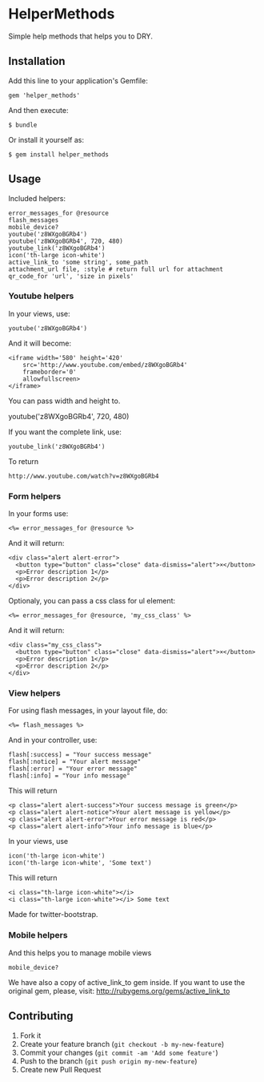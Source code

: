 # HelperMethods

Simple help methods that helps you to DRY.

## Installation

Add this line to your application's Gemfile:

    gem 'helper_methods'

And then execute:

    $ bundle

Or install it yourself as:

    $ gem install helper_methods

## Usage

Included helpers:

    error_messages_for @resource
    flash_messages
    mobile_device?
    youtube('z8WXgoBGRb4')
    youtube('z8WXgoBGRb4', 720, 480)
    youtube_link('z8WXgoBGRb4')
    icon('th-large icon-white')
    active_link_to 'some string', some_path
    attachment_url file, :style # return full url for attachment
    qr_code_for 'url', 'size in pixels'

### Youtube helpers

In your views, use:

    youtube('z8WXgoBGRb4')

And it will become:

    <iframe width='580' height='420'
        src='http://www.youtube.com/embed/z8WXgoBGRb4'
        frameborder='0'
        allowfullscreen>
    </iframe>

You can pass width and height to.

   youtube('z8WXgoBGRb4', 720, 480)

If you want the complete link, use:

    youtube_link('z8WXgoBGRb4')

To return
    
    http://www.youtube.com/watch?v=z8WXgoBGRb4

### Form helpers

In your forms use:

    <%= error_messages_for @resource %>

And it will return:

    <div class="alert alert-error">
      <button type="button" class="close" data-dismiss="alert">×</button>
      <p>Error description 1</p>
      <p>Error description 2</p>
    </div>

Optionaly, you can pass a css class for ul element:

    <%= error_messages_for @resource, 'my_css_class' %>

And it will return:

    <div class="my_css_class">
      <button type="button" class="close" data-dismiss="alert">×</button>
      <p>Error description 1</p>
      <p>Error description 2</p>
    </div>

### View helpers

For using flash messages, in your layout file, do:

    <%= flash_messages %>

And in your controller, use:

    flash[:success] = "Your success message"
    flash[:notice] = "Your alert message"
    flash[:error] = "Your error message"
    flash[:info] = "Your info message"

This will return

    <p class="alert alert-success">Your success message is green</p>
    <p class="alert alert-notice">Your alert message is yellow</p>
    <p class="alert alert-error">Your error message is red</p>
    <p class="alert alert-info">Your info message is blue</p>

In your views, use

    icon('th-large icon-white')
    icon('th-large icon-white', 'Some text')

This will return

    <i class="th-large icon-white"></i>
    <i class="th-large icon-white"></i> Some text
    
Made for twitter-bootstrap.

### Mobile helpers

And this helps you to manage mobile views

    mobile_device?

We have also a copy of active_link_to gem inside. If you want to use the original gem, please, visit: http://rubygems.org/gems/active_link_to

## Contributing

1. Fork it
2. Create your feature branch (`git checkout -b my-new-feature`)
3. Commit your changes (`git commit -am 'Add some feature'`)
4. Push to the branch (`git push origin my-new-feature`)
5. Create new Pull Request
